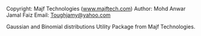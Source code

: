 Copyright: Majf Technologies (www.majftech.com)
Author: Mohd Anwar Jamal Faiz
Email: Toughjamy@yahoo.com


Gaussian and Binomial distributions Utility Package from Majf Technologies.